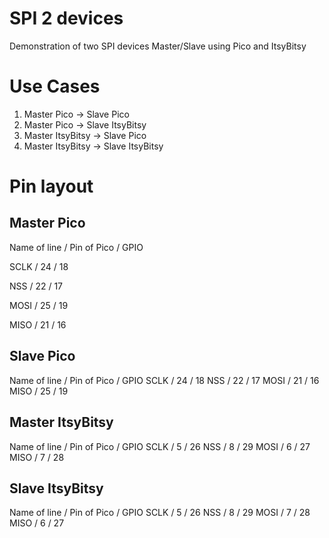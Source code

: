 # SPI 2 devices
Demonstration of two SPI devices Master/Slave using Pico and ItsyBitsy

# Use Cases
1. Master Pico -> Slave Pico
2. Master Pico -> Slave ItsyBitsy
3. Master ItsyBitsy -> Slave Pico
4. Master ItsyBitsy -> Slave ItsyBitsy

# Pin layout
## Master Pico
Name of line / Pin of Pico / GPIO

SCLK / 24 / 18

NSS / 22 / 17

MOSI / 25 / 19

MISO / 21 / 16
## Slave Pico
Name of line / Pin of Pico / GPIO
SCLK / 24 / 18
NSS / 22 / 17
MOSI / 21 / 16
MISO / 25 / 19
## Master ItsyBitsy
Name of line / Pin of Pico / GPIO
SCLK / 5 / 26
NSS / 8 / 29
MOSI / 6 / 27
MISO / 7 / 28
## Slave ItsyBitsy
Name of line / Pin of Pico / GPIO
SCLK / 5 / 26
NSS / 8 / 29
MOSI / 7 / 28
MISO / 6 / 27
